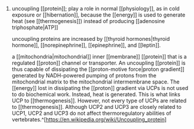 1. uncoupling [[protein]]; play a role in normal [[physiology]], as in cold exposure or [[hibernation]], because the [[energy]] is used to generate heat (see [[thermogenesis]]) instead of producing [[adenosine triphosphate|ATP]]
   
   uncoupling proteins are increased by [[thyroid hormones|thyroid hormone]], [[norepinephrine]], [[epinephrine]], and [[leptin]].
   
   a [[mitochondria|mitochondrial]] inner [[membrane]] [[protein]] that is a regulated [[proton]] channel or transporter. An uncoupling [[protein]] is thus capable of dissipating the [[proton-motive force|proton gradient]] generated by NADH-powered pumping of protons from the mitochondrial matrix to the mitochondrial intermembrane space. The [[energy]] lost in dissipating the [[proton]] gradient via UCPs is not used to do biochemical work. Instead, heat is generated. This is what links UCP to [[thermogenesis]]. However, not every type of UCPs are related to [[thermogenesis]]. Although UCP2 and UCP3 are closely related to UCP1, UCP2 and UCP3 do not affect thermoregulatory abilities of vertebrates.^[https://en.wikipedia.org/wiki/Uncoupling_protein]